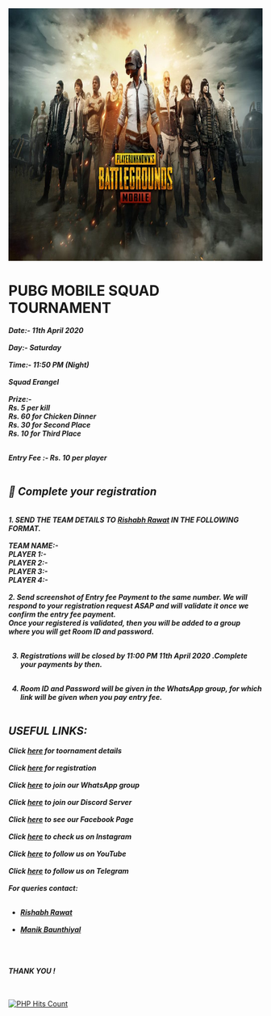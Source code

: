 <!DOCTYPE html>
<html>

<head> <script data-ad-client="ca-pub-6242144722187210" async src="https://pagead2.googlesyndication.com/pagead/js/adsbygoogle.js"></script>
</head>

<body>
<title>All 'n All PUBG Tournaments</title>
<img src="pubg.jpg" width="1500" height="500">
<h1>PUBG MOBILE SQUAD TOURNAMENT</h1>
<p><strong><em>Date:- 11th April 2020 <br>
<br>
Day:- Saturday<br>
<br>
Time:- 11:50 PM (Night)<br>
<br>
Squad Erangel<br>
<br>
Prize:-<br> 
Rs. 5 per kill<br>
Rs. 60 for Chicken Dinner<br> 
Rs. 30 for Second Place<br>
Rs. 10 for Third Place<br><br>

Entry Fee :- Rs. 10 per player<br>
<br>

<h2>📝 Complete your registration<br></h2>
<br>
1. SEND THE TEAM DETAILS TO <a href ="https://wa.me/919410576788"> Rishabh Rawat</a> IN THE FOLLOWING FORMAT.<br>
<br>
TEAM NAME:-<br>
PLAYER 1:-<br>
PLAYER 2:-<br>
PLAYER 3:-<br>
PLAYER 4:-<br>
<br>
2.  Send screenshot of Entry fee Payment to the same number. We will respond to your registration request ASAP and will validate it once we confirm the entry fee payment.<br>
Once your registered is validated, then you will be added to a group where you will get Room ID and password.<br><br>

3. Registrations will be closed by 11:00 PM 11th April 2020 .Complete your payments by then.<br><br>

4.  Room ID and Password will be given in the WhatsApp group, for which link will be given when you pay entry fee.<br><br>

<h2>USEFUL LINKS:<br></h2>

Click <a href="https://www.toornament.com/en_GB/tournaments/3415329751851745280/information">here</a> for toornament details<br>
<br>
Click <a href="https://wa.me/919410576788"> here</a> for registration<br>
<br>
Click <a href="https://chat.whatsapp.com/Jq1VZDFVRI8KxBaGP9affJ">here</a> to join our WhatsApp group<br>
<br>
Click <a href="https://discord.gg/AuMDtpJ">here</a> to join our Discord Server<br>
<br>
Click <a href="https://www.facebook.com/PUBG-Mobile-Tournaments-745088795858501/?ti=as"> here</a> to see our Facebook Page<br>
<br>
Click <a href="https://www.instagram.com/allnall246174?r=nametag"> here</a> to check us on Instagram<br>
<br>
Click <a href="https://www.youtube.com/channel/UC1xO4OMpSJSMWMq56M_JMaA"> here</a> to follow us on YouTube<br>
<br>
Click <a href="https://t.me/allnallpubgtournaments"> here</a> to follow us on Telegram<br>
<br>
For queries contact:<br><br><ul> 
<li><a href="https://wa.me/919410576788">Rishabh Rawat</a></li><br>
<li><a href="https://wa.me/917617409819">Manik Baunthiyal</a></li><br></ul>
<br><br>
THANK YOU !
</em></strong></p>
<br><br>
<!-- hitwebcounter Code START -->
<a href="https://www.hitwebcounter.com" target="_blank">
<img src="https://hitwebcounter.com/counter/counter.php?page=7227329&style=0009&nbdigits=5&type=ip&initCount=0" title="User Stats" Alt="PHP Hits Count"   border="0" >
</a>                       
</body>
</html>
